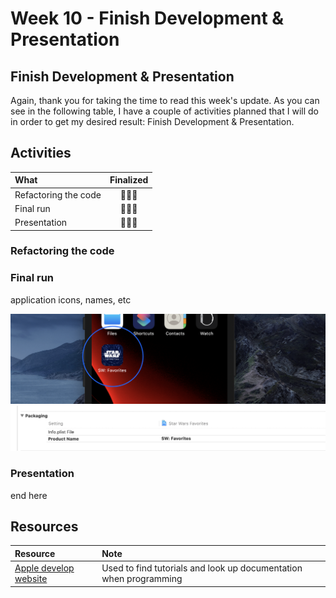 # Week 10 - Finish Development & Presentation

## Finish Development & Presentation

Again, thank you for taking the time to read this week's update. As you can see in the following table, I have a couple of activities planned that I will do in order to get my desired result: Finish Development & Presentation.

## Activities

| What | Finalized |
| :--- | :---: |
| Refactoring the code | 🧑🏻‍💻 |
| Final run | 🧑🏻‍💻 |
| Presentation | 🧑🏻‍💻 |

### Refactoring the code

### Final run

application icons, names, etc

![img](https://raw.githubusercontent.com/mwdossantos/kb-86/master/docs/images/appicon.png)
![img](https://raw.githubusercontent.com/mwdossantos/kb-86/master/docs/images/appname.png)

### Presentation

end here

## Resources

| Resource | Note |
| :--- | :--- |
| [Apple develop website](https://developer.apple.com/develop/) | Used to find tutorials and look up documentation when programming |

